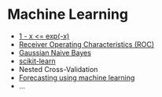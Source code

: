 # Machine Learning
- [1 - x <= exp(-x)](1%20-%20x%20<%3D%20exp(-x).ipynb)
- [Receiver Operating Characteristics (ROC)](Receiver%20Operating%20Characteristics%20(ROC).ipynb)
- [Gaussian Naive Bayes](Gaussian-Naive-Bayes.ipynb)
- [scikit-learn](scikit-learn.ipynb)
- Nested Cross-Validation
- [Forecasting using machine learning](forecasting-ml.ipynb)
- ...
